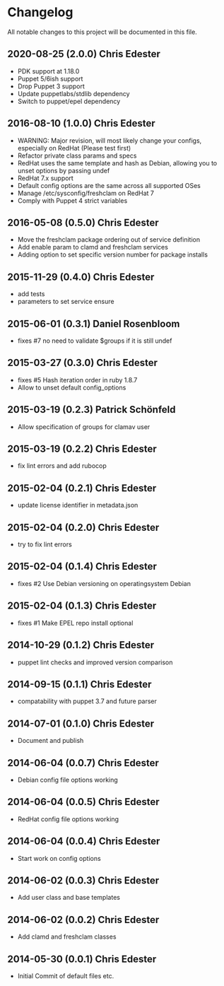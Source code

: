# Changelog

All notable changes to this project will be documented in this file.

## 2020-08-25 (2.0.0)  Chris Edester
* PDK support at 1.18.0
* Puppet 5/6ish support
* Drop Puppet 3 support
* Update puppetlabs/stdlib dependency
* Switch to puppet/epel dependency

## 2016-08-10 (1.0.0)  Chris Edester
* WARNING: Major revision, will most likely change your configs, especially on RedHat (Please test first)
* Refactor private class params and specs
* RedHat uses the same template and hash as Debian, allowing you to unset options by passing undef
* RedHat 7.x support
* Default config options are the same across all supported OSes
* Manage /etc/sysconfig/freshclam on RedHat 7
* Comply with Puppet 4 strict variables

## 2016-05-08 (0.5.0)  Chris Edester
* Move the freshclam package ordering out of service definition
* Add enable param to clamd and freshclam services
* Adding option to set specific version number for package installs

## 2015-11-29 (0.4.0)  Chris Edester
* add tests
* parameters to set service ensure

## 2015-06-01 (0.3.1)  Daniel Rosenbloom
* fixes #7 no need to validate $groups if it is still undef

## 2015-03-27 (0.3.0)  Chris Edester
* fixes #5 Hash iteration order in ruby 1.8.7
* Allow to unset default config_options

## 2015-03-19 (0.2.3)  Patrick Schönfeld
* Allow specification of groups for clamav user

## 2015-03-19 (0.2.2)  Chris Edester
* fix lint errors and add rubocop

## 2015-02-04 (0.2.1)  Chris Edester
* update license identifier in metadata.json

## 2015-02-04 (0.2.0)  Chris Edester
* try to fix lint errors

## 2015-02-04 (0.1.4)  Chris Edester
* fixes #2 Use Debian versioning on operatingsystem Debian

## 2015-02-04 (0.1.3)  Chris Edester
* fixes #1 Make EPEL repo install optional

## 2014-10-29 (0.1.2)  Chris Edester
* puppet lint checks and improved version comparison

## 2014-09-15 (0.1.1)  Chris Edester
* compatability with puppet 3.7 and future parser

## 2014-07-01 (0.1.0)  Chris Edester
* Document and publish

## 2014-06-04 (0.0.7)  Chris Edester
* Debian config file options working

## 2014-06-04 (0.0.5)  Chris Edester
* RedHat config file options working

## 2014-06-04 (0.0.4)  Chris Edester
* Start work on config options

## 2014-06-02 (0.0.3)  Chris Edester
* Add user class and base templates

## 2014-06-02 (0.0.2)  Chris Edester
* Add clamd and freshclam classes

## 2014-05-30 (0.0.1)  Chris Edester
* Initial Commit of default files etc.
